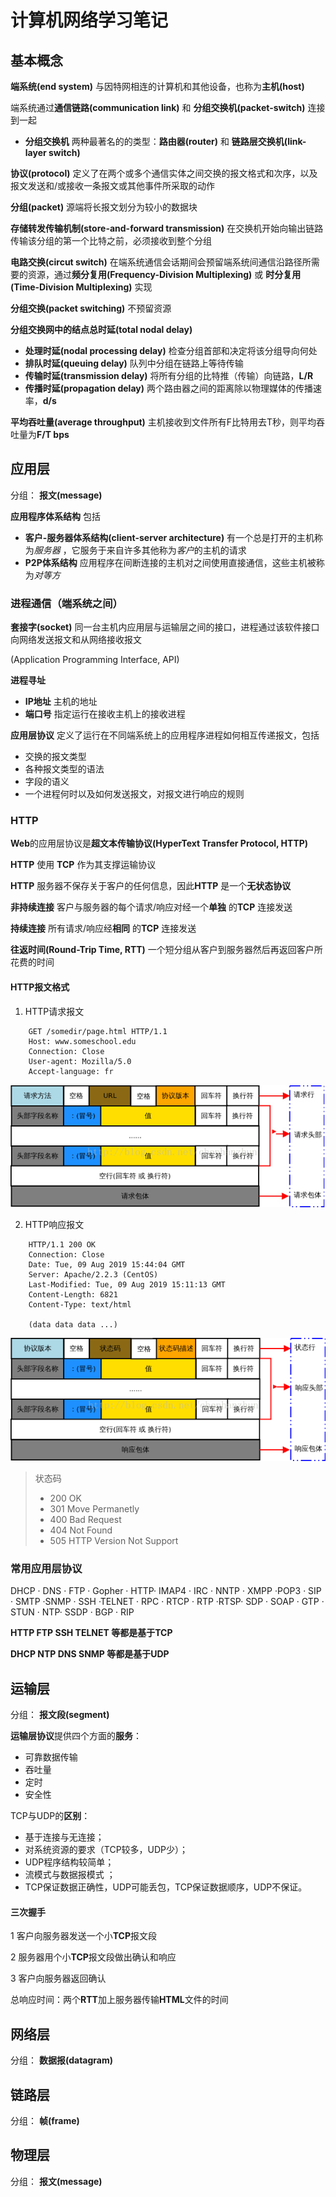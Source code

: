 # 计算机网络学习笔记
## 基本概念
**端系统(end system)**
与因特网相连的计算机和其他设备，也称为**主机(host)**

端系统通过**通信链路(communication link)** 和 **分组交换机(packet-switch)** 连接到一起

- **分组交换机** 两种最著名的的类型：**路由器(router)** 和 **链路层交换机(link-layer switch)**

**协议(protocol)** 定义了在两个或多个通信实体之间交换的报文格式和次序，以及报文发送和/或接收一条报文或其他事件所采取的动作

**分组(packet)** 源端将长报文划分为较小的数据块

**存储转发传输机制(store-and-forward transmission)** 在交换机开始向输出链路传输该分组的第一个比特之前，必须接收到整个分组

**电路交换(circut switch)** 在端系统通信会话期间会预留端系统间通信沿路径所需要的资源，通过**频分复用(Frequency-Division Multiplexing)** 或 **时分复用(Time-Division Multiplexing)** 实现

**分组交换(packet switching)** 不预留资源

**分组交换网中的结点总时延(total nodal delay)** 

- **处理时延(nodal processing delay)** 检查分组首部和决定将该分组导向何处
- **排队时延(queuing delay)** 队列中分组在链路上等待传输
- **传输时延(transmission delay)** 将所有分组的比特推（传输）向链路，**L/R**
- **传播时延(propagation delay)** 两个路由器之间的距离除以物理媒体的传播速率，**d/s** 

**平均吞吐量(average throughput)** 主机接收到文件所有F比特用去T秒，则平均吞吐量为**F/T bps**

## 应用层

分组： **报文(message)**

**应用程序体系结构** 包括

- **客户-服务器体系结构(client-server architecture)** 有一个总是打开的主机称为*服务器* ，它服务于来自许多其他称为*客户*的主机的请求
- **P2P体系结构** 应用程序在间断连接的主机对之间使用直接通信，这些主机被称为*对等方*

### 进程通信（端系统之间）

**套接字(socket)** 同一台主机内应用层与运输层之间的接口，进程通过该软件接口向网络发送报文和从网络接收报文

(Application Programming Interface, API)

**进程寻址** 

- **IP地址** 主机的地址
- **端口号** 指定运行在接收主机上的接收进程

**应用层协议** 定义了运行在不同端系统上的应用程序进程如何相互传递报文，包括

- 交换的报文类型
- 各种报文类型的语法
- 字段的语义
- 一个进程何时以及如何发送报文，对报文进行响应的规则

### HTTP
**Web**的应用层协议是**超文本传输协议(HyperText Transfer Protocol, HTTP)**

**HTTP** 使用 **TCP** 作为其支撑运输协议

**HTTP** 服务器不保存关于客户的任何信息，因此**HTTP** 是一个**无状态协议**

**非持续连接** 客户与服务器的每个请求/响应对经一个**单独** 的**TCP** 连接发送

**持续连接** 所有请求/响应经**相同** 的**TCP** 连接发送

**往返时间(Round-Trip Time, RTT)** 一个短分组从客户到服务器然后再返回客户所花费的时间

#### HTTP报文格式
1. HTTP请求报文
```
    GET /somedir/page.html HTTP/1.1
    Host: www.someschool.edu
    Connection: Close
    User-agent: Mozilla/5.0
    Accept-language: fr
```
![](./asset/HTTP请求报文.jpg)

2. HTTP响应报文
```
    HTTP/1.1 200 OK
    Connection: Close
    Date: Tue, 09 Aug 2019 15:44:04 GMT
    Server: Apache/2.2.3 (CentOS)
    Last-Modified: Tue, 09 Aug 2019 15:11:13 GMT
    Content-Length: 6821
    Content-Type: text/html
    
    (data data data ...)
```
![](./asset/HTTP响应报文.png)

> 状态码
> - 200 OK
> - 301 Move Permanetly
> - 400 Bad Request
> - 404 Not Found
> - 505 HTTP Version Not Support

### 常用应用层协议
DHCP · DNS · FTP · Gopher · HTTP· IMAP4 · IRC · NNTP · XMPP ·POP3 · SIP · SMTP ·SNMP · SSH ·TELNET · RPC · RTCP · RTP ·RTSP· SDP · SOAP · GTP · STUN · NTP· SSDP · BGP · RIP

**HTTP FTP SSH TELNET 等都是基于TCP**

**DHCP NTP DNS SNMP 等都是基于UDP**

## 运输层

分组： **报文段(segment)**

**运输层协议**提供四个方面的**服务**：

- 可靠数据传输
- 吞吐量
- 定时
- 安全性

TCP与UDP的**区别**：

- 基于连接与无连接；
- 对系统资源的要求（TCP较多，UDP少）；
- UDP程序结构较简单；
- 流模式与数据报模式 ；
- TCP保证数据正确性，UDP可能丢包，TCP保证数据顺序，UDP不保证。


#### 三次握手

1 客户向服务器发送一个小**TCP**报文段
 
2 服务器用个小**TCP**报文段做出确认和响应
 
3 客户向服务器返回确认
 
总响应时间：两个**RTT**加上服务器传输**HTML**文件的时间

## 网络层

分组： **数据报(datagram)**

## 链路层

分组： **帧(frame)**

## 物理层

分组： **报文(message)**
